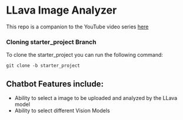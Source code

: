 # LLava Image Analyzer

This repo is a companion to the YouTube video series <a href="#">here</a>


### Cloning starter_project Branch
To clone the starter_project you can run the following command:

```
git clone -b starter_project 
```

## Chatbot Features include:
- Ability to select a image to be uploaded and analyzed by the LLava model
- Ability to select different Vision Models

